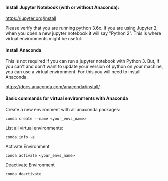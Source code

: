 #### Install Jupyter Notebook (with or without Anaconda):

https://jupyter.org/install

Please verify that you are running python 3.6x. If you are using Jupyter 2, when you open a new jupyter notebook it will say "Python 2". This is where virtual environments might be useful.

#### Install Anaconda

This is not required if you can run a jupyter notebook with Python 3. But, if you can't and don't want to update your version of python on your machine, you can use a virtual environment. For this you will need to install Anaconda.

https://docs.anaconda.com/anaconda/install/


#### Basic commands for virtual environments with Anaconda

Create a new environment with all anaconda packages:

```
conda create --name <your_envs_name> 
```

List all virtual environments:

```
conda info -e
```

Activate Environment

```
conda activate <your_envs_name>
```

Deactivate Environment

```
conda deactivate
```
